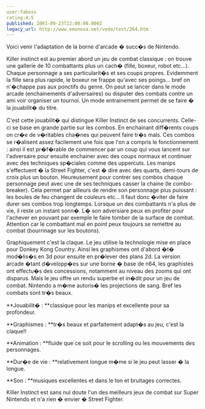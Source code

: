 ```yaml
---
user:faboss
rating:4.5
published: 2003-09-23T22:00:00.000Z
legacy_url: http://www.emunova.net/veda/test/264.htm
---
```

Voici venir l'adaptation de la borne d'arcade � succ�s de Nintendo.  

  

Killer instinct est au premier abord un jeu de combat classique : on trouve une gallerie de 10 combattants plus un cach� (fille, boxeur, robot etc...). Chaque personnage a ses particularit�s et ses coups propres. Evidemment la fille sera plus rapide, le boxeur ne frappe qu'avec ses poings... bref on n'�chappe pas aux ponctifs du genre. On peut se lancer dans le mode arcade (enchainements d'adversaires) ou disputer des combats contre un ami voir organiser un tournoi. Un mode entrainement permet de se faire � la jouabilit� du titre.  

  

C'est cette jouabilit� qui distingue Killer Instinct de ses concurrents. Celle-ci se base en grande partie sur les combos. En enchainant diff�rents coups on cr�e de v�ritables cha�nes qui peuvent faire tr�s mals. Ces combos se r�alisent assez facilement une fois que l'on a compris le fonctionnement : ainsi il est pr�f�rable de commencer par un coup qui vous lancent sur l'adversaire pour ensuite enchainer avec des coups normaux et continuer avec des techniques sp�ciales comme des uppercuts. Les manips s'effectuent � la Street Fighter, c'est � dire avec des quarts, demi-tours de croix plus un bouton. Heureusement pour contrer ses combos chaque personnage peut avec une de ses techniques casser la chaine (le combo-breaker). Cela permet par ailleurs de rendre son personnage plus puissant : les boules de feu changent de couleurs etc... Il faut donc �viter de faire durer ses combos trop longtemps. Lorsque un des combattants n'a plus de vie, il reste un instant sonn�. L� son adversiare peux en profiter pour l'achever en pouvant par exemple le faire tomber de la surface de combat. Attention car le combattant mal en point peux toujours se remettre au combat (bourrinage sur les boutons).  

  

Graphiquement c'est la claque. Le jeu utilise la technologie mise en place pour Donkey Kong Country. Ainsi les graphismes ont d'abord �t� mod�lis�s en 3d pour ensuite en pr�lever des plans 2d. La version arcade �tant d�velopp�es sur une borne � base de n64, les graphistes ont effectu�s des concessions, notamment au niveau des zooms qui ont disparus. Mais le jeu offre un rendu superbe et in�dit pour un jeu de combat. Nintendo a m�me autoris� les projections de sang. Bref les combats sont tr�s beaux.  

  

**Jouabilit� : **classique pour les manips et excellente pour sa profondeur.  

  

**Graphismes : **tr�s beaux et parfaitement adapt�s au jeu, c'est la claque!!  

  

**Animation : **fluide que ce soit pour le scrolling ou les mouvements des personnages.  

  

**Dur�e de vie : **relativement longue m�me si le jeu peut lasser � la longue.  

  

**Son : **musiques excellentes et dans le ton et bruitages correctes.  

  

Killer Instinct est sans nul doute l'un des meilleurs jeux de combat sur Super Nintendo et n'a rien � envier � Street Fighter.